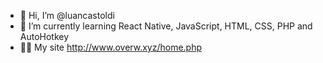 - 👋 Hi, I’m @luancastoldi
- 🌱 I’m currently learning React Native, JavaScript, HTML, CSS, PHP and AutoHotkey 
- 👨‍🚀 My site http://www.overw.xyz/home.php

<!---
luancastoldi/luancastoldi is a ✨ special ✨ repository because its `README.md` (this file) appears on your GitHub profile.
You can click the Preview link to take a look at your changes.
--->
